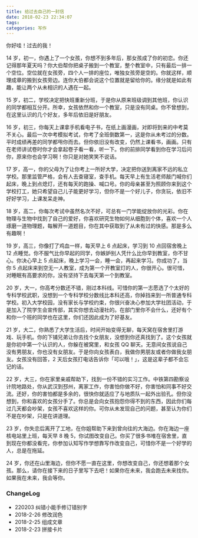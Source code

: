 ```yaml
---
title: 给过去自己的一封信
date: 2018-02-23 22:34:07
tags:
categories: 写作
---
```


你好哇！过去的我！
<!--more-->
14 岁，初一，你遇上了一个女孩，你想不到多年后，那女孩成了你的初恋。你还记得那年夏天吗？你大伯帮你把桌子搬到一个教室，整个教室中，只有最后一排一个空位。空位就在女孩旁，四个人一排的座位，唯独女孩旁是空的。你就这样，顺理成章的搬到女孩旁边。连你大伯都会说这个位置就是留给你的。缘分就是如此有趣，能让两个从未相识的人遇在一起。

15 岁，初二，学校决定把快班重新分班，于是你从原来班级调到其他班，你认识的同学都相互分开。所幸，女孩依然和你一个教室，只是没有同桌。你不曾想到，在这里认识的几个好友，多年后依旧是好朋友。

16 岁，初三，你每天上课拿手机看电子书，在纸上画漫画，对即将到来的中考莫不关心。最后一次中考模拟考试，你考了全班倒数第一，这是你从未考过的分数。平时成绩再差的同学都甩你而去。但你依旧没有改变，仍然上课看书，画画。只有在老师讲试卷时你才会拿起卷子看一看，听一下。你的前排同学看到你在学习后问你，原来你也会学习啊！你只是对她笑笑不说话。

17 岁，高一，你的父母为了让你考上一所好大学，决定把你送到离家不远的私立学校。那里监管严格，会有人去查寝室，查手机。每天早上有生活老师敲门喊你们起床，晚上到点熄灯，还有每天的跑操、喊口号。你的母亲甚至为照顾你来到这个学校打工，她只希望自己儿子能更好学习，但你不是一个好儿子，你贪玩，依旧不好好学习，上课发呆走神。

18 岁，高二，你每次考试中虽然名次不好，可总有一门学能绽放你的光彩。你在物理与生物中找到了自己的爱好，你喜欢研究生物如何从细胞到个体，喜欢一个人琢磨一道物理题，每解开一道题目，你在其中获取到了从未有过的快感。那是多么有趣啊！

19 岁，高三，你像打了鸡血一样，每天早上 6 点起床，学习到 10 点回宿舍晚上 12 点睡觉。你不服气比你早起的同学，你嫉妒别人凭什么比你早到教室，你不甘心。你决心早上 5 点起床，晚上学习一会，睡一会，再起来学习。你成功了，当你 5 点起床来到空无一人教室，成为第一个开教室灯的人，你很开心。很可惜，对睡眠有高要求的你，没有坚持下去每天第一个到教室。

20 岁，大一，你高考分数还不错，刚过本科线。可惜你的第一志愿选了个太好的专科学校武职，没想到一个专科学校分数线比本科还高，你掉挡来到一所普通专科学校。初入大学校园，没有家长与学校约束，你很兴奋决心参加大学社团活动，于是加入了院学生会宣传部，其实你想去动漫社的。在部门里你不会什么，还好有个和你一个班的同学也在这里，你们还因此成为了好基友。

21 岁，大二，你熟悉了大学生活后，时间开始变得无聊，每天窝在宿舍里打游戏、玩手机。你的下铺兄弟让你去找个女朋友，没想到你还真找到了。这个女孩就是你初中第一个认识的人，你躲在被窝里，和女孩 QQ 聊天。无意间女孩说自己没有男朋友，你也没有女朋友。于是你向女孩表白，我做你男朋友或者你做我女朋友。女孩没有回答，2 天后女孩打电话告诉你「可以哦！」，这是这辈子都不会忘记的话。

22 岁，大三，你在家里亲戚帮助下，找到一份不错的实习工作。中铁第四勘察设计院地路处，你从武汉到邳州，离家工作，你害怕你做不好，你害怕和同事不好交流。还好，你的害怕都是多余的，很快你就适应了与地质队一起外出验孔。但你没想到，你和喜欢的女孩分手了。你总是会向女孩抱怨你得不到的东西，因此你们每过几天都会吵架，女孩不喜欢这样的你。可你从未发现自己的问题，甚至认为你们不是在吵架，只是在讲道理。

23 岁，你失恋后离开了工地，在你姐帮助下来到曾向往的大海边。你在海边一座核电站里上班，每天早 8 晚 5，你试图改变自己。你买了很多书堆在宿舍里，直到现在你都没看完，你参加认知写作学想靠写作改变自己，可惜你不是一个好学的人，总是在拖延。

24 岁，你还在山里海边，但你不愿一直在这里，你想改变自己，你还想着那个女孩。那么，请你在接下来的日子里写下去吧！如果你在未来，我会跑去未来找你。如果我在未来，我会等你。

### ChangeLog

- 220203 纠错小能手修订错别字
- 2018-2-26 修改润色
- 2018-2-25 组成文章
- 2018-2-23 拼接卡片
